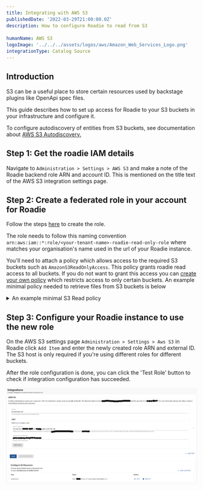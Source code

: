 ```yaml
---
title: Integrating with AWS S3
publishedDate: '2022-03-29T21:00:00.0Z'
description: How to configure Roadie to read from S3

humanName: AWS S3
logoImage: '../../../assets/logos/aws/Amazon_Web_Services_Logo.png'
integrationType: Catalog Source
---
```


## Introduction

S3 can be a useful place to store certain resources used by backstage plugins like OpenApi spec files.  

This guide describes how to set up access for Roadie to your S3 buckets in your infrastructure and configure it.

To configure autodiscovery of entities from S3 buckets, see documentation about [AWS S3 Autodiscovery.](/docs/details/location-management#aws-s3-autodiscovery)

##  Step 1: Get the roadie IAM details

Navigate to `Administration > Settings > AWS S3` and make a note of the Roadie backend role ARN and account ID. This is mentioned on the title text of the AWS S3 integration settings page.

##  Step 2: Create a federated role in your account for Roadie

Follow the steps [here](/docs/details/accessing-aws-resources) to create the role. 

The role needs to follow this naming convention `arn:aws:iam::*:role/<your-tenant-name>-roadie-read-only-role` where <your-tenant-name> matches your organisation's name used in the url of your Roadie instance.

You'll need to attach a policy which allows access to the required S3 buckets such as `AmazonS3ReadOnlyAccess`. This policy grants roadie read access to all buckets. 
If you do not want to grant this access you can [create your own policy](https://docs.aws.amazon.com/IAM/latest/UserGuide/access_policies_create-console.html) 
which restricts access to only certain buckets. An example minimal policy needed to retrieve files from S3 buckets is below 


<details>

<summary>An example minimal S3 Read policy</summary>

```json
{
  "Version": "2012-10-17",
  "Statement": [
    {
      "Effect": "Allow",
      "Action": [
        "s3:GetObject"
      ],
      "Resource": "arn:aws:s3:::my-bucket/*"
    },
    {
      "Effect": "Allow",
      "Action": [
        "s3:ListBucket"
      ],
      "Resource": "arn:aws:s3:::my-bucket"
    }
  ]
}
```
</details>


##  Step 3: Configure your Roadie instance to use the new role

On the AWS S3 settings page `Administration > Settings > Aws S3` in Roadie click `Add Item` and enter the newly created 
role ARN and external ID. The S3 host is only required if you're using different roles for different buckets. 

After the role configuration is done, you can click the 'Test Role' button to check if integration configuration has succeeded.

![Role Details](./role-details.png)



